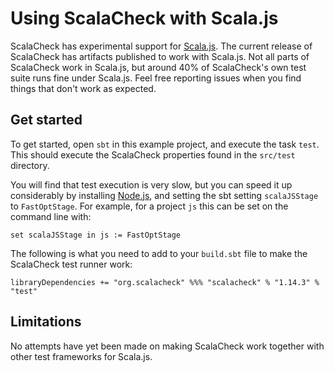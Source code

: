# Using ScalaCheck with Scala.js

ScalaCheck has experimental support for [Scala.js](http://www.scala-js.org/).
The current release of ScalaCheck has artifacts published to work with Scala.js.
Not all parts of ScalaCheck work in Scala.js,
but around 40% of ScalaCheck's own test suite runs fine under Scala.js.
Feel free reporting issues when you find things that don't work as expected.

## Get started

To get started, open `sbt` in this example project, and execute the task
`test`. This should execute the ScalaCheck properties found in the `src/test` directory.

You will find that test execution is very slow, but you can speed it up
considerably by installing [Node.js](http://nodejs.org/), and setting the sbt
setting `scalaJSStage` to `FastOptStage`.  For example, for a project `js` this
can be set on the command line with:

```
set scalaJSStage in js := FastOptStage
```

The following is what you need to add to your `build.sbt` file to make the
ScalaCheck test runner work:

```
libraryDependencies += "org.scalacheck" %%% "scalacheck" % "1.14.3" % "test"
```

## Limitations

No attempts have yet been made on making ScalaCheck work together with other
test frameworks for Scala.js.

